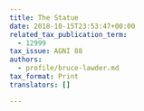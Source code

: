 ```yaml
---
title: The Statue
date: 2018-10-15T23:53:47+00:00
related_tax_publication_term:
  - 12999
tax_issue: AGNI 88
authors:
  - profile/bruce-lawder.md
tax_format: Print
translators: []

---
```

